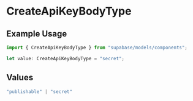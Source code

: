 # CreateApiKeyBodyType

## Example Usage

```typescript
import { CreateApiKeyBodyType } from "supabase/models/components";

let value: CreateApiKeyBodyType = "secret";
```

## Values

```typescript
"publishable" | "secret"
```